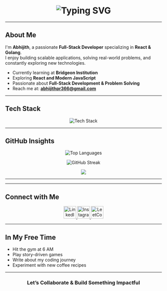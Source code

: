 <h1 align="center">
  <img src="https://readme-typing-svg.demolab.com?font=Fira+Code&weight=500&size=28&pause=1000&color=58A6FF&center=true&vCenter=true&width=500&lines=Hi,+I'm+Abhijith+PR;|+React+%26+Golang" alt="Typing SVG" />
</h1>

------

## About Me  

I'm **Abhijith**, a passionate **Full-Stack Developer** specializing in **React & Golang**.  
I enjoy building scalable applications, solving real-world problems, and constantly exploring new technologies.  

- Currently learning at **Bridgeon Institution**  
- Exploring **React and Modern JavaScript**  
- Passionate about **Full-Stack Development & Problem Solving**  
- Reach me at: **abhijithpr366@gmail.com**  

---

## Tech Stack  

<p align="center">
  <img src="https://skillicons.dev/icons?i=html,css,js,react,redux,tailwind,git,github," alt="Tech Stack" />
</p>

---
##

## GitHub Insights  

<p align="center">
  <img src="https://github-readme-stats.vercel.app/api/top-langs/?username=Abhijith232373&layout=compact&theme=github_dark&hide_border=true" alt="Top Languages" />
</p>

<p align="center">
  <img src="https://github-readme-streak-stats.herokuapp.com?user=Abhijith232373&theme=github-dark-blue&hide_border=true" alt="GitHub Streak" />
</p>

<p align="center">
  <img src="https://github-readme-activity-graph.vercel.app/graph?username=Abhijith232373&theme=github-dark&hide_border=true" />
</p>

---


---

## Connect with Me  

<p align="center">
  <a href="https://linkedin.com/in/abhijith-p-r--" target="_blank">
    <img src="https://skillicons.dev/icons?i=linkedin" height="40" alt="LinkedIn" />
  </a>
  <a href="https://instagram.com/_.abhi_jith_._" target="_blank">
    <img src="https://skillicons.dev/icons?i=instagram" height="40" alt="Instagram" />
  </a>
  <a href="https://www.leetcode.com/abhijith_pr" target="_blank">
    <img src="https://cdn.jsdelivr.net/gh/devicons/devicon/icons/leetcode/leetcode-original.svg" height="40" alt="LeetCode" />
  </a>
</p>

---

## In My Free Time  

- Hit the gym at 6 AM  
- Play story-driven games  
- Write about my coding journey  
- Experiment with new coffee recipes  

---

<h3 align="center">Let’s Collaborate & Build Something Impactful</h3>

